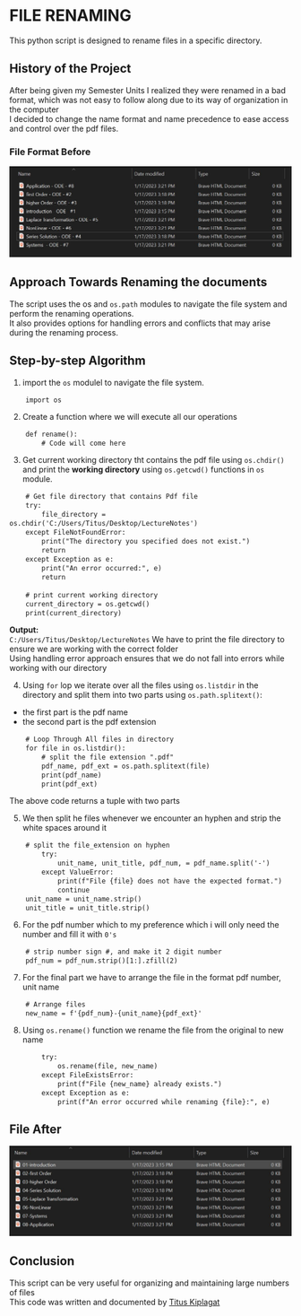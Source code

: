 # FILE RENAMING
This python script is designed to rename files in a specific directory.<br/>
## History of the Project
After being given my Semester Units I realized they were renamed in a bad format, which was not easy to follow along due to its 
way of organization in the computer<br/>
I decided to change the name format and name precedence to ease access and control over the pdf files.
### File Format Before 
![File Format Before Renaming](https://github.com/Titus210/Python-High-level/blob/master/100%2B_python_Projects/File_Rename/Original.JPG)
## Approach Towards Renaming the documents
The script uses the os and `os.path` modules to navigate the file system 
and perform the renaming operations. <br/>
It also provides options for handling errors and conflicts that may arise during the renaming process.

## Step-by-step Algorithm
1. import the `os` modulel to navigate the file system.
```
    import os
```
2. Create a function where we will execute all our operations
```
    def rename():
        # Code will come here
```
3. Get current working directory tht contains the pdf file using `os.chdir()` and print the __working directory__ using `os.getcwd()` functions in `os` module.
```
    # Get file directory that contains Pdf file 
    try:
        file_directory = os.chdir('C:/Users/Titus/Desktop/LectureNotes')
    except FileNotFoundError:
        print("The directory you specified does not exist.")
        return
    except Exception as e:
        print("An error occurred:", e)
        return
    
    # print current working directory
    current_directory = os.getcwd()
    print(current_directory)
```
__Output:__ <br/>
`C:/Users/Titus/Desktop/LectureNotes`
We have to print the file directory to ensure we are working with the correct folder <br/>
Using handling error approach ensures that we do not fall into errors while working with our directory <br/>

4. Using `for` lop we iterate over all the files using `os.listdir` in the directory and split them into two parts using `os.path.splitext()`:
- the first part is the pdf name
- the second part is the pdf extension
```
    # Loop Through All files in directory
    for file in os.listdir():     
        # split the file extension ".pdf"
        pdf_name, pdf_ext = os.path.splitext(file)
        print(pdf_name)
        print(pdf_ext)
```
The above code returns a tuple with two parts

5.  We then split he files whenever we encounter an hyphen and strip the white spaces around it
```
    # split the file_extension on hyphen
        try:
            unit_name, unit_title, pdf_num, = pdf_name.split('-')
        except ValueError:
            print(f"File {file} does not have the expected format.")
            continue
    unit_name = unit_name.strip()
    unit_title = unit_title.strip()

```
6. For the pdf number which to my preference which i will only need the number and fill it with `0's`
```
    # strip number sign #, and make it 2 digit number
    pdf_num = pdf_num.strip()[1:].zfill(2)
```
7. For the final part we have to arrange the file in the format pdf number, unit name
```
    # Arrange files
    new_name = f'{pdf_num}-{unit_name}{pdf_ext}'
```

8. Using `os.rename()`  function we rename the file from the original to new name
```
        try:
            os.rename(file, new_name)
        except FileExistsError:
            print(f"File {new_name} already exists.")
        except Exception as e:
            print(f"An error occurred while renaming {file}:", e)
```
## File  After 
![File Format After Renaming](https://github.com/Titus210/Python-High-level/blob/master/100%2B_python_Projects/File_Rename/New%20File.JPG)
## Conclusion
This script can be very useful for organizing and maintaining large numbers of files <br/>
This code was written and documented  by [Titus Kiplagat](https://www.linkedin.com/in/titus-kiplagat-5146ba210/)




